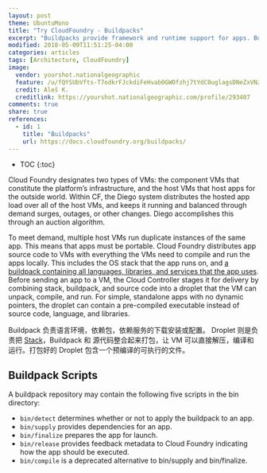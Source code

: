 ```yaml
---
layout: post
theme: UbuntuMono
title: "Try CloudFoundry - Buildpacks"
excerpt: "Buildpacks provide framework and runtime support for apps. Buildpacks typically examine your apps to determine what dependencies to download and how to configure the apps to communicate with bound services."
modified: 2018-05-09T11:51:25-04:00
categories: articles
tags: [Architecture, CloudFoundry]
image:
  vendor: yourshot.nationalgeographic
  feature: /u/fQYSUbVfts-T7odkrFJckdiFeHvab0GWOfzhj7tYdC0uglagsDNeZxVNzz27-SruegrZZ_4yjZv2SJTTgB-4kEV8P16ySnVyu_W-Q4sYCvWtpBKVYXZkHlxo5i8RQqijlEy15hpnytLKtG_e-qtCY8qgfqrfZ-XZVQvp2Bna2VcQmyU5pvgmc7VNFU-uAqIYHhMecXTpqBr0X26Se4RRcnrD_CMF1ds/
  credit: Aleš K.
  creditlink: https://yourshot.nationalgeographic.com/profile/293407
comments: true
share: true
references:
  - id: 1
    title: "Buildpacks"
    url: https://docs.cloudfoundry.org/buildpacks/
---
```


* TOC
{:toc}

Cloud Foundry designates two types of VMs: the component VMs that constitute the platform’s infrastructure, and the host VMs that host apps for the outside world. Within CF, the Diego system distributes the hosted app load over all of the host VMs, and keeps it running and balanced through demand surges, outages, or other changes. Diego accomplishes this through an auction algorithm.

To meet demand, multiple host VMs run duplicate instances of the same app. This means that apps must be portable. Cloud Foundry distributes app source code to VMs with everything the VMs need to compile and run the apps locally. This includes the OS stack that the app runs on, and [a buildpack containing all languages, libraries, and services that the app uses](# "就是说 buildpack 负责应用程序所需要的语言环境 依赖包 依赖服务的安装或关联"). Before sending an app to a VM, the Cloud Controller stages it for delivery by combining stack, buildpack, and source code into a droplet that the VM can unpack, compile, and run. For simple, standalone apps with no dynamic pointers, the droplet can contain a pre-compiled executable instead of source code, language, and libraries.

Buildpack 负责语言环境，依赖包，依赖服务的下载安装或配置。 Droplet 则是负责把 [Stack][stacks]，Buildpack 和 源代码整合起来打包，让 VM 可以直接解压，编译和运行。打包好的 Droplet 包含一个预编译的可执行的文件。

## Buildpack Scripts

A buildpack repository may contain the following five scripts in the bin directory:

* `bin/detect` determines whether or not to apply the buildpack to an app.
* `bin/supply` provides dependencies for an app.
* `bin/finalize` prepares the app for launch.
* `bin/release` provides feedback metadata to Cloud Foundry indicating how the app should be executed.
* `bin/compile` is a deprecated alternative to bin/supply and bin/finalize.

[stacks]:https://docs.cloudfoundry.org/devguide/deploy-apps/stacks.html
